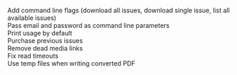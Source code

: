 Add command line flags (download all issues, download single issue, list all available issues)  
Pass email and password as command line parameters  
Print usage by default  
Purchase previous issues  
Remove dead media links  
Fix read timeouts  
Use temp files when writing converted PDF